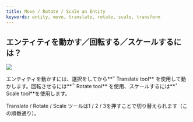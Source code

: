 ```yaml
---
title: Move / Rotate / Scale an Entity
keywords: entity, move, translate, rotate, scale, transform
---
```


## エンティティを動かす／回転する／スケールするには？

<img src="https://s3-eu-west-1.amazonaws.com/static.playcanvas.com/instructions/transform.gif"/>

エンティティを動かすには、選択をしてから**<span class="font-icon">&#57617;</span> Translate tool** を使用して動かします。回転させるには**<span class="font-icon">&#57619;</span> Rotate tool** を使用、スケールするには**<span class="font-icon">&#57618;</span> Scale tool**を使用します。

Translate / Rotate / Scale ツールは1 / 2 / 3を押すことで切り替えられます（この順番通り）。

